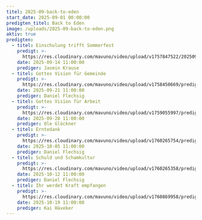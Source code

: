 ```yaml
---
titel: 2025-09-back-to-eden
start_date: 2025-09-01 00:00:00
predigten_titel: Back to Eden
image: /uploads/2025-09-back-to-eden.png
aktiv: true
predigten:
  - titel: Einschulung trifft Sommerfest
    predigt: >- 
      https://res.cloudinary.com/mavuno/video/upload/v1757847522/20250914_Einschulung_trifft_Sommerfest_q3tkp9.mp3
    date: 2025-09-14 11:00:00
    prediger: Jasmin Krause
  - titel: Gottes Vision für Gemeinde
    predigt: >- 
      https://res.cloudinary.com/mavuno/video/upload/v1758450669/predigten/2025-09/20250921_Gottes_Vision_f%C3%BCr_Gemeinde.mp3
    date: 2025-09-21 11:00:00
    prediger: Daniel Flechsig
  - titel: Gottes Vision für Arbeit
    predigt: >- 
      https://res.cloudinary.com/mavuno/video/upload/v1759055997/predigten/2025-09/20250928_Back_to_Eden_Gottes_Vision_f%C3%BCr_Gemeinde.mp3
    date: 2025-09-28 11:00:00
    prediger: Ole Glöckner
  - titel: Erntedank
    predigt: >- 
      https://res.cloudinary.com/mavuno/video/upload/v1760265754/predigten/2025-10/20251005_Erntedank.mp3
    date: 2025-10-05 11:00:00
    prediger: Daniel Flechsig
  - titel: Schuld und Schamkultur
    predigt: >- 
      https://res.cloudinary.com/mavuno/video/upload/v1760265358/predigten/2025-10/20251012_Schuld_und_Schamkultur.mp3
    date: 2025-10-12 11:00:00
    prediger: Daniel Flechsig
  - titel: Ihr werdet Kraft empfangen
    predigt: >- 
      https://res.cloudinary.com/mavuno/video/upload/v1760869958/predigten/2025-10/20251019_Ihr-werdet_Kraft_empfangen_Royal_Rangers.mp3
    date: 2025-10-19 11:00:00
    prediger: Kai Häveker
---
```

